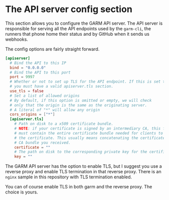 # The API server config section

This section allows you to configure the GARM API server. The API server is responsible for serving all the API endpoints used by the `garm-cli`, the runners that phone home their status and by GitHub when it sends us webhooks.

The config options are fairly straight forward.

```toml
[apiserver]
  # Bind the API to this IP
  bind = "0.0.0.0"
  # Bind the API to this port
  port = 9997
  # Whether or not to set up TLS for the API endpoint. If this is set to true,
  # you must have a valid apiserver.tls section.
  use_tls = false
  # Set a list of allowed origins
  # By default, if this option is omitted or empty, we will check
  # only that the origin is the same as the originating server.
  # A literal of "*" will allow any origin
  cors_origins = ["*"]
  [apiserver.tls]
    # Path on disk to a x509 certificate bundle.
    # NOTE: if your certificate is signed by an intermediary CA, this file
    # must contain the entire certificate bundle needed for clients to validate
    # the certificate. This usually means concatenating the certificate and the
    # CA bundle you received.
    certificate = ""
    # The path on disk to the corresponding private key for the certificate.
    key = ""
```

The GARM API server has the option to enable TLS, but I suggest you use a reverse proxy and enable TLS termination in that reverse proxy. There is an `nginx` sample in this repository with TLS termination enabled.

You can of course enable TLS in both garm and the reverse proxy. The choice is yours.